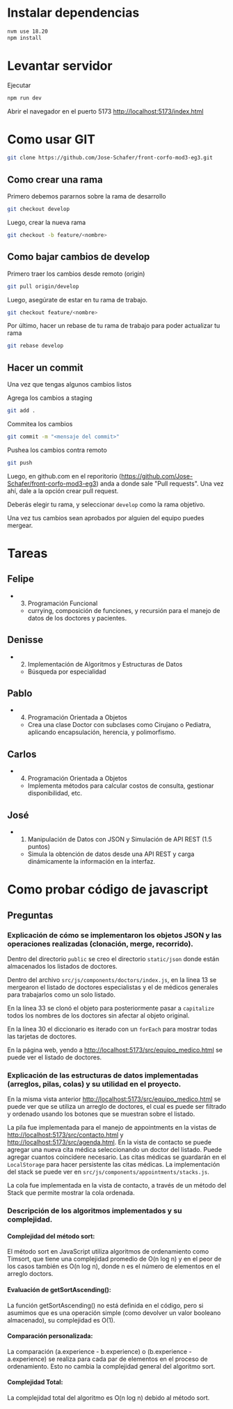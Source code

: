 # Instalar dependencias
```sh
nvm use 18.20
npm install
```

# Levantar servidor
Ejecutar
```sh
npm run dev
```

Abrir el navegador en el puerto 5173
[http://localhost:5173/index.html](http://localhost:5173/index.html)



# Como usar GIT

```sh
git clone https://github.com/Jose-Schafer/front-corfo-mod3-eg3.git
```

## Como crear una rama
Primero debemos pararnos sobre la rama de desarrollo
```sh
git checkout develop
```

Luego, crear la nueva rama
```sh
git checkout -b feature/<nombre>
```

## Como bajar cambios de develop
Primero traer los cambios desde remoto (origin)
```sh
git pull origin/develop
```

Luego, asegúrate de estar en tu rama de trabajo.
```sh
git checkout feature/<nombre>
```
Por último, hacer un rebase de tu rama de trabajo para poder actualizar tu rama
```sh
git rebase develop
```

## Hacer un commit
Una vez que tengas algunos cambios listos

Agrega los cambios a staging
```sh
git add .
```

Commitea los cambios
```sh
git commit -m "<mensaje del commit>"
```

Pushea los cambios contra remoto
```sh
git push
```

Luego, en github.com en el reporitorio (https://github.com/Jose-Schafer/front-corfo-mod3-eg3) anda a donde sale "Pull requests". Una vez ahí, dale a la opción crear pull request.

Deberás elegir tu rama, y seleccionar `develop` como la rama objetivo.

Una vez tus cambios sean aprobados por alguien del equipo puedes mergear.

# Tareas
## Felipe
- 3. Programación Funcional
    - currying, composición de funciones, y recursión para el manejo de datos de los doctores y pacientes.
## Denisse
- 2. Implementación de Algoritmos y Estructuras de Datos
    - Búsqueda por especialidad
## Pablo
- 4. Programación Orientada a Objetos
    - Crea una clase Doctor con subclases como Cirujano o Pediatra, aplicando encapsulación, herencia, y polimorfismo.
## Carlos
- 4. Programación Orientada a Objetos
    - Implementa métodos para calcular costos de consulta, gestionar disponibilidad, etc.
## José
- 1. Manipulación de Datos con JSON y Simulación de API REST (1.5 puntos)
    - Simula la obtención de datos desde una API REST y carga dinámicamente la información en la interfaz.


# Como probar código de javascript


## Preguntas
### Explicación de cómo se implementaron los objetos JSON y las operaciones realizadas (clonación, merge, recorrido).
Dentro del directorio `public` se creo el directorio `static/json` donde están almacenados los listados de doctores.

Dentro del archivo `src/js/components/doctors/index.js`, en la línea 13 se mergearon el listado de doctores especialistas y el de médicos generales para trabajarlos como un solo listado.

En la línea 33 se clonó el objeto para posteriormente pasar a `capitalize` todos los nombres de los doctores sin afectar al objeto original.

En la línea 30 el diccionario es iterado con un `forEach` para mostrar todas las tarjetas de doctores.

En la página web, yendo a [http://localhost:5173/src/equipo_medico.html](http://localhost:5173/src/equipo_medico.html) se puede ver el listado de doctores.

### Explicación de las estructuras de datos implementadas (arreglos, pilas, colas) y su utilidad en el proyecto.
En la misma vista anterior [http://localhost:5173/src/equipo_medico.html](http://localhost:5173/src/equipo_medico.html) se puede ver que se utiliza un arreglo de doctores, el cual es puede ser filtrado y ordenado usando los botones que se muestran sobre el listado.

La pila fue implementada para el manejo de appointments en la vistas de  [http://localhost:5173/src/contacto.html](http://localhost:5173/src/contacto.html) y [http://localhost:5173/src/agenda.html](http://localhost:5173/src/agenda.html). En la vista de contacto se puede agregar una nueva cita médica seleccionando un doctor del listado. Puede agregar cuantos coincidere necesario. Las citas médicas se guardarán en el `LocalStorage` para hacer persistente las citas médicas. La implementación del stack se puede ver en `src/js/components/appointments/stacks.js`.

La cola fue implementada en la vista de contacto, a través de un método del Stack que permite mostrar la cola ordenada.

### Descripción de los algoritmos implementados y su complejidad.
#### Complejidad del método sort:
El método sort en JavaScript utiliza algoritmos de ordenamiento como Timsort, que tiene una complejidad promedio de O(n log n) y en el peor de los casos también es O(n log n), donde n es el número de elementos en el arreglo doctors.

#### Evaluación de getSortAscending():
La función getSortAscending() no está definida en el código, pero si asumimos que es una operación simple (como devolver un valor booleano almacenado), su complejidad es O(1).

#### Comparación personalizada:
La comparación (a.experience - b.experience) o (b.experience - a.experience) se realiza para cada par de elementos en el proceso de ordenamiento. Esto no cambia la complejidad general del algoritmo sort.

#### Complejidad Total:
La complejidad total del algoritmo es O(n log n) debido al método sort.
